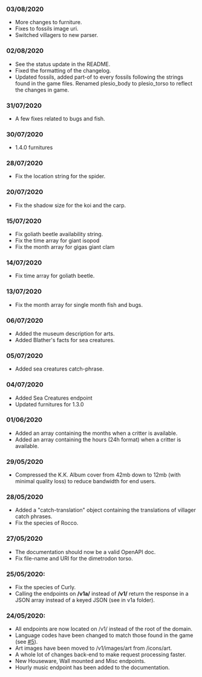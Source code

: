 ### 03/08/2020
- More changes to furniture.
- Fixes to fossils image uri.
- Switched villagers to new parser.

### 02/08/2020
- See the status update in the README.
- Fixed the formatting of the changelog.
- Updated fossils, added part-of to every fossils following the strings found in the game files. Renamed plesio_body to plesio_torso to reflect the changes in game.

### 31/07/2020
- A few fixes related to bugs and fish.

### 30/07/2020
- 1.4.0 furnitures

### 28/07/2020
- Fix the location string for the spider.

### 20/07/2020
- Fix the shadow size for the koi and the carp.

### 15/07/2020
- Fix goliath beetle availability string.
- Fix the time array for giant isopod
- Fix the month array for gigas giant clam

### 14/07/2020
- Fix time array for goliath beetle.

### 13/07/2020
- Fix the month array for single month fish and bugs.

### 06/07/2020
- Added the museum description for arts.
- Added Blather's facts for sea creatures.

### 05/07/2020
- Added sea creatures catch-phrase.

### 04/07/2020
- Added Sea Creatures endpoint
- Updated furnitures for 1.3.0

### 01/06/2020
- Added an array containing the months when a critter is available.
- Added an array containing the hours (24h format) when a critter is available.

### 29/05/2020
- Compressed the K.K. Album cover from 42mb down to 12mb (with minimal quality loss) to reduce bandwidth for end users.

### 28/05/2020
- Added a "catch-translation" object containing the translations of villager catch phrases.
- Fix the species of Rocco.

### 27/05/2020
- The documentation should now be a valid OpenAPI doc.
- Fix file-name and URI for the dimetrodon torso.

### 25/05/2020:
- Fix the species of Curly.
- Calling the endpoints on **/v1a/** instead of **/v1/** return the response in a JSON array instead of a keyed JSON (see in v1a folder).

### 24/05/2020:
- All endpoints are now located on /v1/ instead of the root of the domain.
- Language codes have been changed to match those found in the game (see [#5](https://github.com/alexislours/ACNHAPI/issues/5)).
- Art images have been moved to /v1/images/art from /icons/art.
- A whole lot of changes back-end to make request processing faster.
- New Houseware, Wall mounted and Misc endpoints.
- Hourly music endpoint has been added to the documentation.